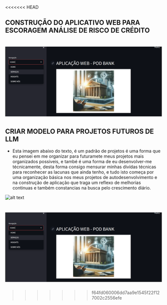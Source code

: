 
<<<<<<< HEAD
## CONSTRUÇÃO DO APLICATIVO WEB PARA ESCORAGEM ANÁLISE DE RISCO DE CRÉDITO



![alt text](image-1.png)
=======

## CRIAR MODELO PARA PROJETOS FUTUROS DE LLM

- Esta imagem abaixo do texto, é  um padrão de projetos é uma forma que eu pensei em me organizar para futuramete meus projetos mais organizados possiveis, e també é uma forma de eu desenvolver-me técnicamente, desta forma consigo mensurar minhas divídas técnicas para reconhecer as lacunas que ainda tenho, e tudo isto começa por uma organização básica nos meus projetos de autodesenvolvimento e na construção de aplicação que traga um reflexo de melhorias  continuas e também constancias na busca pelo crescimento diário.

![alt text](image.png)

![alt text](image-1.png)
=======

  
>>>>>>> f64fd060006dd7aa9e1545f22f127002c2556efe
